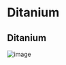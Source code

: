 # Ditanium
## Ditanium
![image](https://user-images.githubusercontent.com/104687767/166604567-b67e6529-6735-4783-99fa-45645cb1aabd.png)
